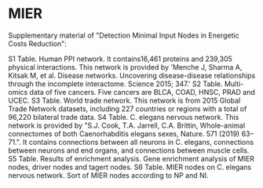 # MIER

Supplementary material of "Detection Minimal Input Nodes in Energetic Costs Reduction":

S1 Table. Human PPI network. It contains16,461 proteins and 239,305 physical interactions. This network is provided by 'Menche J, Sharma A, Kitsak M, et al. Disease networks. Uncovering disease-disease relationships through the incomplete interactome. Science 2015; 347.'
S2 Table. Multi-omics data of five cancers. Five cancers are BLCA, COAD, HNSC, PRAD and UCEC. 
S3 Table. World trade network. This network is from 2015 Global Trade Network datasets, including 227 countries or regions with a total of 96,220 bilateral trade data. 
S4 Table. C. elegans nervous network. This network is provided by "S.J. Cook, T.A. Jarrell, C.A. Brittin, Whole-animal connectomes of both Caenorhabditis elegans sexes, Nature. 571 (2019) 63–71.". It contains connections between all neurons in C. elegans, connections between neurons and end organs, and connections between muscle cells.
S5 Table. Results of enrichment analysis. Gene enrichment analysis of MIER nodes, driver nodes and tagert nodes.
S6 Table. MIER nodes on C. elegans nervous network. Sort of MIER nodes according to NP and NI.
